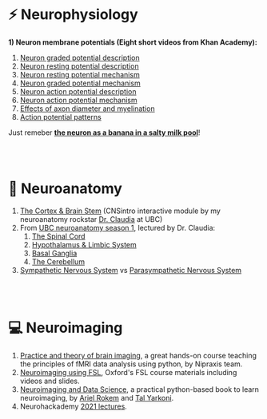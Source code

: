 # :zap: Neurophysiology
 
 **1) Neuron membrane potentials (Eight short videos from Khan Academy):**

1. [Neuron graded potential description](https://www.khanacademy.org/test-prep/mcat/organ-systems/neuron-membrane-potentials/v/neuron-graded-potential-description)
2. [Neuron resting potential description](https://www.khanacademy.org/test-prep/mcat/organ-systems/neuron-membrane-potentials/v/neuron-resting-potential-description)
3. [Neuron resting potential mechanism](https://www.youtube.com/watch?v=l3ngsl7FhTc)
4. [Neuron graded potential mechanism](https://www.youtube.com/watch?v=NaAwVrOEyss)
5. [Neuron action potential description](https://www.youtube.com/watch?v=h2H6POZowiU)
6. [Neuron action potential mechanism](https://www.youtube.com/watch?v=MZz4OUOyFvg)
7. [Effects of axon diameter and myelination](https://www.youtube.com/watch?v=_Lj_F9GADa4)
8. [Action potential patterns](https://www.youtube.com/watch?v=jM-gvSqsP5A)

Just remeber [**the neuron as a banana in a salty milk pool**](https://github.com/zahramor/learn_neuro/blob/main/docs/neuron_banana.jpg)!

<br />
<br />

# :brain: Neuroanatomy
1. [The Cortex & Brain Stem](https://neuroanatomy.ca/modules/CNSintro/story.html) (CNSintro interactive module by my neuroanatomy rockstar [Dr. Claudia](https://twitter.com/krebs_claudia) at UBC)
2. From [UBC neuroanatomy season 1](https://www.youtube.com/playlist?list=PL242bEng6nyIdshvi_ZUid_i3YctT75q9), lectured by Dr. Claudia:
    1. [The Spinal Cord](http://www.youtube.com/watch?v=IAwk0pshcDE&feature=youtu.be)
    2. [Hypothalamus & Limbic System](http://www.youtube.com/watch?v=ErpxEwlWww4&feature=youtu.be)
    3. [Basal Ganglia](http://www.youtube.com/watch?v=InJByqg1x-0&feature=youtu.be)
    4. [The Cerebellum](http://www.youtube.com/watch?v=17mxfO9nklQ&feature=youtu.be)
3. [Sympathetic Nervous System](https://www.youtube.com/watch?v=wMZhWBq_00c) vs [Parasympathetic Nervous System](https://www.youtube.com/watch?v=13ZvxU-FS9I&t=16s)

<br />
<br />

# :computer: Neuroimaging 
1. [Practice and theory of brain imaging](https://textbook.nipraxis.org/intro.html), a great hands-on course teaching the principles of fMRI data analysis using python, by Nipraxis team.
3. [Neuroimaging using FSL](https://open.win.ox.ac.uk/pages/fslcourse/website/online_materials.html), Oxford's FSL course materials including videos and slides.
3. [Neuroimaging and Data Science](http://neuroimaging-data-science.org/root.html), a practical python-based book to learn neuroimaging, by [Ariel Rokem](https://twitter.com/arokem) and [Tal Yarkoni](https://twitter.com/talyarkoni).
4. Neurohackademy [2021 lectures](https://neurohackademy.org/neurohack_year/2021/).


